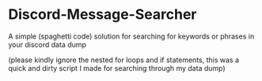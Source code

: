 # Discord-Message-Searcher
A simple (spaghetti code) solution for searching for keywords or phrases in your discord data dump 

(please kindly ignore the nested for loops and if statements, this was a quick and dirty script I made for searching through my data dump)
